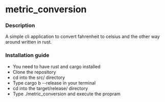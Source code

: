 # metric_conversion

### Description

A simple cli application to convert fahrenheit to celsius and the other way around written in rust.

### Installation guide

- You need to have rust and cargo installed
- Clone the repository
- cd into the src/ directory
- Type cargo b -\-release in your terminal
- cd into the target/release/ directory
- Type ./metric_conversion and execute the propram
